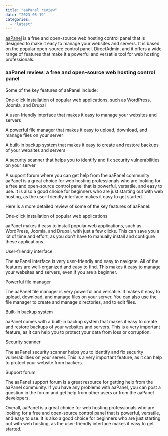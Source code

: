 ```yaml
---
title: "aaPanel review"
date: "2023-05-19"
categories: 
  - "latest"
---
```


[aaPanel](https://www.aapanel.com/new/index.html) is a free and open-source web hosting control panel that is designed to make it easy to manage your websites and servers. It is based on the popular open-source control panel, DirectAdmin, and it offers a wide range of features that make it a powerful and versatile tool for web hosting professionals.

### aaPanel review: a free and open-source web hosting control panel

Some of the key features of aaPanel include:

One-click installation of popular web applications, such as WordPress, Joomla, and Drupal

A user-friendly interface that makes it easy to manage your websites and servers

A powerful file manager that makes it easy to upload, download, and manage files on your server

A built-in backup system that makes it easy to create and restore backups of your websites and servers

A security scanner that helps you to identify and fix security vulnerabilities on your server

A support forum where you can get help from the aaPanel community aaPanel is a great choice for web hosting professionals who are looking for a free and open-source control panel that is powerful, versatile, and easy to use. It is also a good choice for beginners who are just starting out with web hosting, as the user-friendly interface makes it easy to get started.

Here is a more detailed review of some of the key features of aaPanel:

One-click installation of popular web applications

aaPanel makes it easy to install popular web applications, such as WordPress, Joomla, and Drupal, with just a few clicks. This can save you a lot of time and effort, as you don't have to manually install and configure these applications.

User-friendly interface

The aaPanel interface is very user-friendly and easy to navigate. All of the features are well-organized and easy to find. This makes it easy to manage your websites and servers, even if you are a beginner.

Powerful file manager

The aaPanel file manager is very powerful and versatile. It makes it easy to upload, download, and manage files on your server. You can also use the file manager to create and manage directories, and to edit files.

Built-in backup system

aaPanel comes with a built-in backup system that makes it easy to create and restore backups of your websites and servers. This is a very important feature, as it can help you to protect your data from loss or corruption.

Security scanner

The aaPanel security scanner helps you to identify and fix security vulnerabilities on your server. This is a very important feature, as it can help to protect your website from hackers.

Support forum

The aaPanel support forum is a great resource for getting help from the aaPanel community. If you have any problems with aaPanel, you can post a question in the forum and get help from other users or from the aaPanel developers.

Overall, aaPanel is a great choice for web hosting professionals who are looking for a free and open-source control panel that is powerful, versatile, and easy to use. It is also a good choice for beginners who are just starting out with web hosting, as the user-friendly interface makes it easy to get started.
